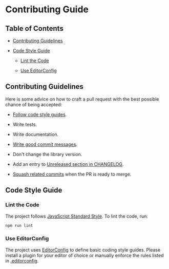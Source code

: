 # Contributing Guide

## Table of Contents

- [Contributing Guidelines](#contributing-guidelines)

- [Code Style Guide](#code-style-guide)

  - [Lint the Code](#lint-the-code)

  - [Use EditorConfig](#use-editorconfig)

## Contributing Guidelines

Here is some advice on how to craft a pull request with the best possible
chance of being accepted:

- [Follow code style guides](#code-style-guide).

- Write tests.

- Write documentation.

- [Write good commit messages].

- Don't change the library version.

- Add an entry to [Unreleased section in CHANGELOG].

- [Squash related commits] when the PR is ready to merge.

[Write good commit messages]: http://tbaggery.com/2008/04/19/a-note-about-git-commit-messages.html
[Unreleased section in CHANGELOG]: https://github.com/kossnocorp/assets-webpack-plugin/blob/master/CHANGELOG.md#unreleased
[Squash related commits]: https://git-scm.com/book/en/v2/Git-Tools-Rewriting-History#Squashing-Commits

## Code Style Guide

### Lint the Code

The project follows [JavaScript Standard Style]. To lint the code, run:

```bash
npm run lint
```

[JavaScript Standard Style]: http://standardjs.com/

### Use EditorConfig

The project uses [EditorConfig] to define basic coding style guides.
Please install a plugin for your editor of choice or manually enforce
the rules listed in [.editorconfig].

[EditorConfig]: http://editorconfig.org
[.editorconfig]: https://github.com/kossnocorp/assets-webpack-plugin/blob/master/.editorconfig
